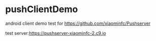 # pushClientDemo
android client demo test for https://github.com/xiaominfc/Pushserver

test server:https://pushserver-xiaominfc-2.c9.io